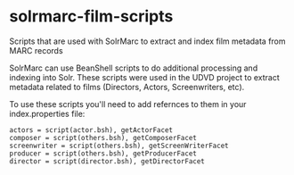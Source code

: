 # solrmarc-film-scripts
Scripts that are used with SolrMarc to extract and index film metadata from MARC records

SolrMarc can use BeanShell scripts to do additional processing and indexing into Solr. These scripts were used in the UDVD 
project to extract metadata related to films (Directors, Actors, Screenwriters, etc). 

To use these scripts you'll need to add refernces to them in your index.properties file:
  
    actors = script(actor.bsh), getActorFacet
    composer = script(others.bsh), getComposerFacet
    screenwriter = script(others.bsh), getScreenWriterFacet
    producer = script(others.bsh), getProducerFacet
    director = script(director.bsh), getDirectorFacet

